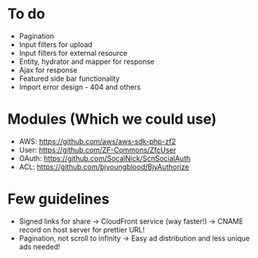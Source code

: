 To do
================================================================================
- Pagination
- Input filters for upload
- Input filters for external resource
- Entity, hydrator and mapper for response
- Ajax for response
- Featured side bar functionality
- Import error design - 404 and others

Modules (Which we could use)
================================================================================
- AWS: https://github.com/aws/aws-sdk-php-zf2
- User: https://github.com/ZF-Commons/ZfcUser
- OAuth: https://github.com/SocalNick/ScnSocialAuth
- ACL: https://github.com/bjyoungblood/BjyAuthorize

Few guidelines
================================================================================
- Signed links for share -> CloudFront service (way faster!) -> CNAME record on host server for prettier URL!
- Pagination, not scroll to infinity -> Easy ad distribution and less unique ads needed!
